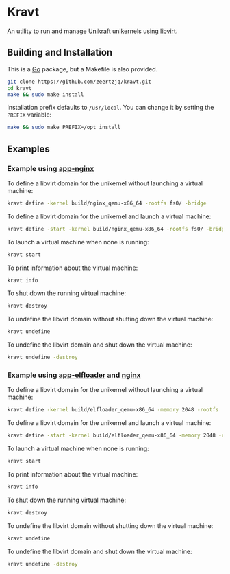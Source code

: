 # Kravt

An utility to run and manage [Unikraft](https://github.com/unikraft/unikraft) unikernels using [libvirt](https://libvirt.org/).

## Building and Installation

This is a [Go](https://go.dev/) package, but a Makefile is also provided.

```sh
git clone https://github.com/zeertzjq/kravt.git
cd kravt
make && sudo make install
```

Installation prefix defaults to `/usr/local`. You can change it by setting the `PREFIX` variable:

```sh
make && sudo make PREFIX=/opt install
```

## Examples

### Example using [app-nginx](https://github.com/unikraft/app-nginx)

To define a libvirt domain for the unikernel without launching a virtual machine:

```sh
kravt define -kernel build/nginx_qemu-x86_64 -rootfs fs0/ -bridge
```

To define a libvirt domain for the unikernel and launch a virtual machine:

```sh
kravt define -start -kernel build/nginx_qemu-x86_64 -rootfs fs0/ -bridge
```

To launch a virtual machine when none is running:

```sh
kravt start
```

To print information about the virtual machine:

```sh
kravt info
```

To shut down the running virtual machine:

```sh
kravt destroy
```

To undefine the libvirt domain without shutting down the virtual machine:

```sh
kravt undefine
```

To undefine the libvirt domain and shut down the virtual machine:

```sh
kravt undefine -destroy
```

### Example using [app-elfloader](https://github.com/unikraft/app-elfloader) and [nginx](https://github.com/unikraft/dynamic-apps/tree/master/nginx)

To define a libvirt domain for the unikernel without launching a virtual machine:

```sh
kravt define -kernel build/elfloader_qemu-x86_64 -memory 2048 -rootfs ../dynamic-apps/nginx/ -bridge -- /usr/local/nginx/sbin/nginx -c /usr/local/nginx/conf/nginx.conf
```

To define a libvirt domain for the unikernel and launch a virtual machine:

```sh
kravt define -start -kernel build/elfloader_qemu-x86_64 -memory 2048 -rootfs ../dynamic-apps/nginx/ -bridge -- /usr/local/nginx/sbin/nginx -c /usr/local/nginx/conf/nginx.conf
```

To launch a virtual machine when none is running:

```sh
kravt start
```

To print information about the virtual machine:

```sh
kravt info
```

To shut down the running virtual machine:

```sh
kravt destroy
```

To undefine the libvirt domain without shutting down the virtual machine:

```sh
kravt undefine
```

To undefine the libvirt domain and shut down the virtual machine:

```sh
kravt undefine -destroy
```
